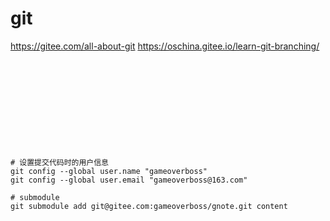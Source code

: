 # git
https://gitee.com/all-about-git
https://oschina.gitee.io/learn-git-branching/





```shell











# 设置提交代码时的用户信息
git config --global user.name "gameoverboss"
git config --global user.email "gameoverboss@163.com"

# submodule
git submodule add git@gitee.com:gameoverboss/gnote.git content

```
